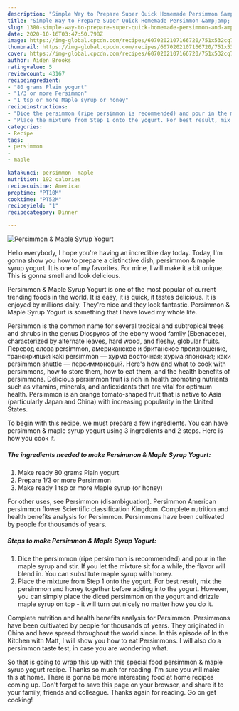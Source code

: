 ```yaml
---
description: "Simple Way to Prepare Super Quick Homemade Persimmon &amp;amp; Maple Syrup Yogurt"
title: "Simple Way to Prepare Super Quick Homemade Persimmon &amp;amp; Maple Syrup Yogurt"
slug: 1380-simple-way-to-prepare-super-quick-homemade-persimmon-and-amp-maple-syrup-yogurt
date: 2020-10-16T03:47:50.798Z
image: https://img-global.cpcdn.com/recipes/6070202107166720/751x532cq70/persimmon-maple-syrup-yogurt-recipe-main-photo.jpg
thumbnail: https://img-global.cpcdn.com/recipes/6070202107166720/751x532cq70/persimmon-maple-syrup-yogurt-recipe-main-photo.jpg
cover: https://img-global.cpcdn.com/recipes/6070202107166720/751x532cq70/persimmon-maple-syrup-yogurt-recipe-main-photo.jpg
author: Aiden Brooks
ratingvalue: 5
reviewcount: 43167
recipeingredient:
- "80 grams Plain yogurt"
- "1/3 or more Persimmon"
- "1 tsp or more Maple syrup or honey"
recipeinstructions:
- "Dice the persimmon (ripe persimmon is recommended) and pour in the maple syrup and stir. If you let the mixture sit for a while, the flavor will blend in. You can substitute maple syrup with honey."
- "Place the mixture from Step 1 onto the yogurt. For best result, mix the persimmon and honey together before adding into the yogurt. However, you can simply place the diced persimmon on the yogurt and drizzle maple syrup on top - it will turn out nicely no matter how you do it."
categories:
- Recipe
tags:
- persimmon
- 
- maple

katakunci: persimmon  maple 
nutrition: 192 calories
recipecuisine: American
preptime: "PT10M"
cooktime: "PT52M"
recipeyield: "1"
recipecategory: Dinner

---
```



![Persimmon &amp; Maple Syrup Yogurt](https://img-global.cpcdn.com/recipes/6070202107166720/751x532cq70/persimmon-maple-syrup-yogurt-recipe-main-photo.jpg)

Hello everybody, I hope you're having an incredible day today. Today, I'm gonna show you how to prepare a distinctive dish, persimmon &amp; maple syrup yogurt. It is one of my favorites. For mine, I will make it a bit unique. This is gonna smell and look delicious.

Persimmon &amp; Maple Syrup Yogurt is one of the most popular of current trending foods in the world. It is easy, it is quick, it tastes delicious. It is enjoyed by millions daily. They're nice and they look fantastic. Persimmon &amp; Maple Syrup Yogurt is something that I have loved my whole life.

Persimmon is the common name for several tropical and subtropical trees and shrubs in the genus Diospyros of the ebony wood family (Ebenaceae), characterized by alternate leaves, hard wood, and fleshy, globular fruits. Перевод слова persimmon, американское и британское произношение, транскрипция kaki persimmon — хурма восточная; хурма японская; каки persimmon shuttle — персиммоновый. Here&#39;s how and what to cook with persimmons, how to store them, how to eat them, and the health benefits of persimmons. Delicious persimmon fruit is rich in health promoting nutrients such as vitamins, minerals, and antioxidants that are vital for optimum health. Persimmon is an orange tomato-shaped fruit that is native to Asia (particularly Japan and China) with increasing popularity in the United States.


To begin with this recipe, we must prepare a few ingredients. You can have persimmon &amp; maple syrup yogurt using 3 ingredients and 2 steps. Here is how you cook it.

<!--inarticleads1-->

##### The ingredients needed to make Persimmon &amp; Maple Syrup Yogurt:

1. Make ready 80 grams Plain yogurt
1. Prepare 1/3 or more Persimmon
1. Make ready 1 tsp or more Maple syrup (or honey)


For other uses, see Persimmon (disambiguation). Persimmon American persimmon flower Scientific classification Kingdom. Complete nutrition and health benefits analysis for Persimmon. Persimmons have been cultivated by people for thousands of years. 

<!--inarticleads2-->

##### Steps to make Persimmon &amp; Maple Syrup Yogurt:

1. Dice the persimmon (ripe persimmon is recommended) and pour in the maple syrup and stir. If you let the mixture sit for a while, the flavor will blend in. You can substitute maple syrup with honey.
1. Place the mixture from Step 1 onto the yogurt. For best result, mix the persimmon and honey together before adding into the yogurt. However, you can simply place the diced persimmon on the yogurt and drizzle maple syrup on top - it will turn out nicely no matter how you do it.


Complete nutrition and health benefits analysis for Persimmon. Persimmons have been cultivated by people for thousands of years. They originated in China and have spread throughout the world since. In this episode of In the Kitchen with Matt, I will show you how to eat Persimmons. I will also do a persimmon taste test, in case you are wondering what. 

So that is going to wrap this up with this special food persimmon &amp; maple syrup yogurt recipe. Thanks so much for reading. I'm sure you will make this at home. There is gonna be more interesting food at home recipes coming up. Don't forget to save this page on your browser, and share it to your family, friends and colleague. Thanks again for reading. Go on get cooking!

